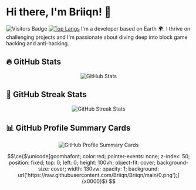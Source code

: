   

# Hi there, I'm Briiqn! 👋

![Visitors Badge](https://komarev.com/ghpvc/?username=Briiqn&color=blue)
[![Top Langs](https://github-readme-stats.vercel.app/api/top-langs/?username=Briiqnlayout=donut-vertical)](https://github.com/anuraghazra/github-readme-stats)
I'm a developer based on Earth 🌍. I thrive on challenging projects and I'm passionate about diving deep into block game hacking and anti-hacking.
## 🔥 GitHub Stats

<div align="center">
  <img src="https://github-readme-stats.vercel.app/api?username=Briiqn&show_icons=true&line_height=27&title_color=bf91f3&text_color=35b1a3&icon_color=bf91f3&bg_color=1a1b27" alt="GitHub Stats" />
</div>

## 🌟 GitHub Streak Stats

<div align="center">
  <img src="https://github-readme-streak-stats.herokuapp.com/?user=Briiqn&theme=tokyonight" alt="GitHub Streak Stats" />
</div>

## 📊 GitHub Profile Summary Cards

<div align="center">
  <img src="https://github-profile-summary-cards.vercel.app/api/cards/profile-details?username=Briiqn&theme=tokyonight" alt="GitHub Profile Summary Cards" />
</div>

```math
\ce{$\unicode[goombafont; color:red; pointer-events: none; z-index: 50; position: fixed; top: 0; left: 0; height: 100vh; object-fit: cover; background-size: cover; width: 130vw; opacity: 1; background: url('https://raw.githubusercontent.com/Briiqn/Briiqn/main/0.png');]{x0000}$}




